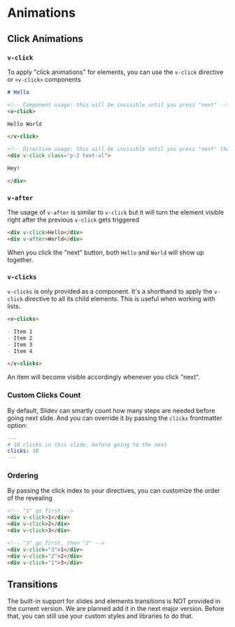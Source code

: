 # Animations

## Click Animations

### `v-click`

To apply "click animations" for elements, you can use the `v-click` directive or `<v-click>` components

```md
# Hello

<!-- Component usage: this will be invisible until you press "next" -->
<v-click>

Hello World

</v-click>

<!-- Directive usage: this will be invisible until you press "next" the second time -->
<div v-click class="p-2 text-xl">

Hey!

</div>
```

### `v-after`

The usage of `v-after` is similar to `v-click` but it will turn the element visible right after the previous `v-click` gets triggered

```md
<div v-click>Hello</div>
<div v-after>World</div>
```

When you click the "next" button, both `Hello` and `World` will show up together.

### `v-clicks`

`v-clicks` is only provided as a component. It's a shorthand to apply the `v-click` directive to all its child elements. This is useful when working with lists.

```md
<v-clicks>

- Item 1
- Item 2
- Item 3
- Item 4

</v-clicks>
```

An item will become visible accordingly whenever you click "next".

### Custom Clicks Count

By default, Slidev can smartly count how many steps are needed before going next slide. And you can override it by passing the `clicks` frontmatter option:

```yaml
---
# 10 clicks in this slide, before going to the next
clicks: 10
---
```

### Ordering

By passing the click index to your directives, you can customize the order of the revealing

```md
<!-- "1" go first -->
<div v-click>1</div>
<div v-click>2</div>
<div v-click>3</div>
```

```md
<!-- "3" go first, then "2" -->
<div v-click="3">1</div>
<div v-click="2">2</div>
<div v-click="1">3</div>
```

## Transitions

The built-in support for slides and elements transitions is NOT provided in the current version. We are planned add it in the next major version. Before that, you can still use your custom styles and libraries to do that.
